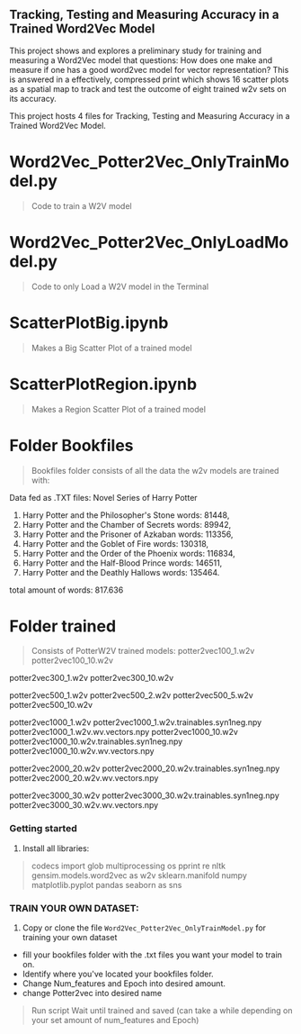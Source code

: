 ## Tracking, Testing and Measuring Accuracy in a Trained Word2Vec Model

This project shows and explores a preliminary study for training and measuring a Word2Vec model that questions: How does one make and measure if one has a good word2vec model for vector representation? 
This is answered in a effectively, compressed print which shows 16 scatter plots as a spatial map to track and test the outcome of eight trained w2v sets on its accuracy. 


This project hosts 4 files for Tracking, Testing and Measuring Accuracy in a Trained Word2Vec Model. 


# Word2Vec_Potter2Vec_OnlyTrainModel.py
> Code to train a W2V model

# Word2Vec_Potter2Vec_OnlyLoadModel.py
> Code to only Load a W2V model in the Terminal

# ScatterPlotBig.ipynb
> Makes a Big Scatter Plot of a trained model

# ScatterPlotRegion.ipynb
> Makes a Region Scatter Plot of a trained model 

# Folder Bookfiles
> Bookfiles folder consists of all the data the w2v models are trained with: 

Data fed as .TXT files: 
Novel Series of Harry Potter 
1. Harry Potter and the Philosopher's Stone words: 81448, 
2. Harry Potter and the Chamber of Secrets words: 89942, 
3. Harry Potter and the Prisoner of Azkaban words: 113356,  
4. Harry Potter and the Goblet of Fire words: 130318, 
5. Harry Potter and the Order of the Phoenix words: 116834,  
6. Harry Potter and the Half-Blood Prince words: 146511, 
7. Harry Potter and the Deathly Hallows words: 135464.

total amount of words: 817.636

# Folder trained
> Consists of PotterW2V trained models: 
potter2vec100_1.w2v
potter2vec100_10.w2v

potter2vec300_1.w2v
potter2vec300_10.w2v

potter2vec500_1.w2v
potter2vec500_2.w2v
potter2vec500_5.w2v
potter2vec500_10.w2v

potter2vec1000_1.w2v
potter2vec1000_1.w2v.trainables.syn1neg.npy
potter2vec1000_1.w2v.wv.vectors.npy
potter2vec1000_10.w2v
potter2vec1000_10.w2v.trainables.syn1neg.npy
potter2vec1000_10.w2v.wv.vectors.npy

potter2vec2000_20.w2v
potter2vec2000_20.w2v.trainables.syn1neg.npy
potter2vec2000_20.w2v.wv.vectors.npy

potter2vec3000_30.w2v
potter2vec3000_30.w2v.trainables.syn1neg.npy
potter2vec3000_30.w2v.wv.vectors.npy



### Getting started

1.  Install all libraries: 
> codecs
> import glob 
> multiprocessing
> os
> pprint
> re
> nltk
> gensim.models.word2vec as w2v
> sklearn.manifold
> numpy 
> matplotlib.pyplot 
> pandas
> seaborn as sns



### TRAIN YOUR OWN DATASET: 
 
1.  Copy or clone the file `Word2Vec_Potter2Vec_OnlyTrainModel.py` for training your own dataset

* fill your bookfiles folder with the .txt files you want your model to train on.
* Identify where you've located your bookfiles folder.
* Change Num_features and Epoch into desired amount. 
* change Potter2vec into desired name 

> Run script
> Wait until trained and saved (can take a while depending on your set amount of num_features and Epoch) 
